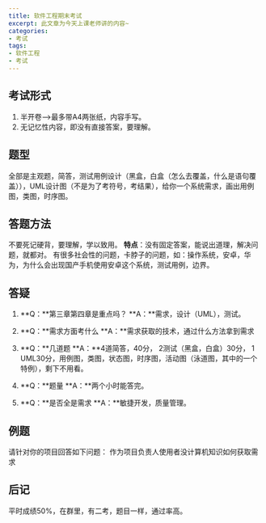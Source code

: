 ```yaml
---
title: 软件工程期末考试
excerpt: 此文章为今天上课老师讲的内容~
categories:
- 考试
tags:
- 软件工程
- 考试
---
```


## 考试形式
1. 半开卷-->最多带A4两张纸，内容手写。
2. 无记忆性内容，即没有直接答案，要理解。

## 题型
全部是主观题，简答，测试用例设计（黑盒，白盒（怎么去覆盖，什么是语句覆盖）），UML设计图（不是为了考符号，考结果），给你一个系统需求，画出用例图，类图，时序图。

## 答题方法
不要死记硬背，要理解，学以致用。
**特点**：没有固定答案，能说出道理，解决问题，就都对。
有很多社会性的问题，卡脖子的问题，如：操作系统，安卓，华为，为什么会出现国产手机使用安卓这个系统，测试用例，边界。

## 答疑
1. **Q：**第三章第四章是重点吗？
**A：**需求，设计（UML），测试。

2. **Q：**需求方面考什么
**A：**需求获取的技术，通过什么方法拿到需求

3. **Q：**几道题
**A：**4道简答，40分， 2测试（黑盒，白盒）30分， 1 UML30分，用例图，类图，状态图，时序图，活动图（泳道图，其中的一个特例），剩下不用看。

4. **Q：**题量
**A：**两个小时能答完。

5. **Q：**是否全是需求
**A：**敏捷开发，质量管理。


## 例题
请针对你的项目回答如下问题：
作为项目负责人使用者没计算机知识如何获取需求

## 后记
平时成绩50%，在群里，有二考，题目一样，通过率高。
